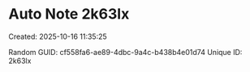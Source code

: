 ﻿# Auto Note 2k63lx
Created: 2025-10-16 11:35:25

Random GUID: cf558fa6-ae89-4dbc-9a4c-b438b4e01d74
Unique ID: 2k63lx

